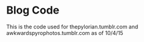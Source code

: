 # Blog Code
This is the code used for thepylorian.tumblr.com and awkwardspyrophotos.tumblr.com as of 10/4/15
